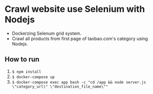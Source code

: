 # Crawl website use Selenium with Nodejs
* Dockerzing Selenum grid system.
* Crawl all products from first page of taobao.com's category using Nodejs.
## How to run
01. `$ npm install`
02. `$ docker-compose up`
03. `$ docker-compose exec app bash -c "cd /app && node server.js \"category_url\" \"destination_file_name\""`